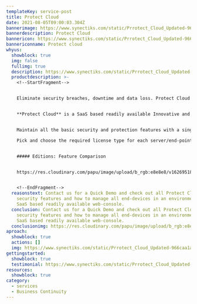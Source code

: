 ```yaml
---
templateKey: service-post
title: Protect Cloud
date: 2021-08-05T09:00:03.304Z
bannerimage: https://www.synectiks.com/static/Prrotect_Cloud_Updated-966caa1a6a1fda77bb8e614f35bf9aea.jpg
bannerdescription: Protect Cloud
bannericon: https://www.synectiks.com/static/Prrotect_Cloud_Updated-966caa1a6a1fda77bb8e614f35bf9aea.jpg
bannericonname: Protect cloud
whyus:
  showblock: true
  img: false
  fullimg: true
  description: https://www.synectiks.com/static/Prrotect_Cloud_Updated-966caa1a6a1fda77bb8e614f35bf9aea.jpg
  productdescription: >-
    <!--StartFragment-->


    Eliminate security breaches, downtime and data loss. Protect Cloud is the only solution that natively integrates cloud security, data protection and management to protect endpoints, systems and data. Integration and automation provide unmatched protection, making it simple to manage all the devices in your environment.


    **Protect Cloud** is a SaaS based readily available Innovative and powerful web-based ALL-IN-ONE solution, with one-agent on any given Server/End-point device to serve all Backup & Disaster Recovery needs along with basic necessary features like Anti-Virus, Anti-Malware, vulnerability Assessment, Windows- Patch management, Remote Diagnostic assistance and URL-filtering. All devices in your infrastructure are easily managed from a single web console and well protected to meet all Business continuity, Security, and compliance requirements.


    Maintain all the basic security and protection features with a single solution, and avoid the hassle of purchasing multiple software from vendors and installing multiple agents on the same machine.\

    Pick and choose the required license type for each server/end-point device from the following, mix and match the licenses as needed for each device in your environment:


    ##### Editions: Feature Comparison


    https://res.cloudinary.com/papu/image/upload/b_rgb:e8e8e8/v1626951869/synectiks-website/Protect_Cloud_1_bp66ra_wu3pgq.jpg


    <!--EndFragment-->
  reasonstext: Contact us for a Quick Demo and check out all Protect Cloud rich
    security features and how to manage all end-devices in an environment using
    SaaS based readily available web-console.
  conclusion: Contact us for a Quick Demo and check out all Protect Cloud rich
    security features and how to manage all end-devices in an environment using
    SaaS based readily available web-console.
  conclusionimg: https://res.cloudinary.com/papu/image/upload/b_rgb:e8e8e8/v1626951869/synectiks-website/Protect_Cloud_1_bp66ra_wu3pgq.jpg
aproach:
  showblock: true
  actions: []
  img: https://www.synectiks.com/static/Prrotect_Cloud_Updated-966caa1a6a1fda77bb8e614f35bf9aea.jpg
gettingstarted:
  showblock: true
  testimonial: https://www.synectiks.com/static/Prrotect_Cloud_Updated-966caa1a6a1fda77bb8e614f35bf9aea.jpg
resources:
  showblock: true
category:
  - services
  - Business Continuity
---
```

